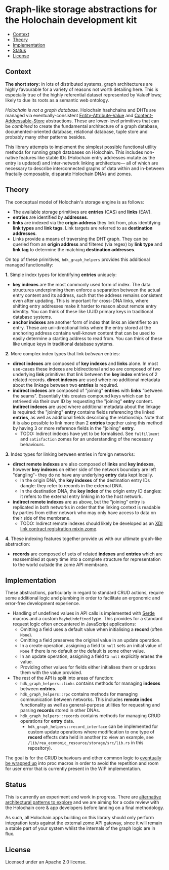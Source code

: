 # Graph-like storage abstractions for the Holochain development kit

<!-- MarkdownTOC -->

- [Context](#context)
- [Theory](#theory)
- [Implementation](#implementation)
- [Status](#status)
- [License](#license)

<!-- /MarkdownTOC -->

## Context

**The short story:** in lots of distributed systems, graph architectures are highly favourable for a variety of reasons not worth detailing here. This is especially true of the highly referential dataset represented by ValueFlows; likely to due its roots as a semantic web ontology.

*Holochain is not a graph database.* Holochain hashchains and DHTs are managed via eventually-consistent [Entity-Attribute-Value](https://en.wikipedia.org/wiki/Entity%E2%80%93attribute%E2%80%93value_model) and [Content-Addressable-Store](https://en.wikipedia.org/wiki/Content-addressable_storage) abstractions. These are lower-level primitives that can be *combined* to create the fundamental architecture of a graph database, documented-oriented database, relational database, tuple store and probably many other patterns besides.

This library attempts to implement the simplest possible functional utility methods for running graph databases on Holochain. This includes non-native features like stable IDs (Holochain entry addresses mutate as the entry is updated) and inter-network linking architecture&mdash; all of which are necessary to describe interconnected graphs of data within and in-between fractally composable, disparate Holochain DNAs and zomes.



## Theory

The conceptual model of Holochain's storage engine is as follows:

- The available storage primitives are **entries** (CAS) and **links** (EAV).
- **entries** are identified by **addresses**.
- **links** are indexed via the **origin address** they link from, plus identifying **link types** and **link tags**. Link targets are referred to as **destination addresses**.
- Links provide a means of traversing the DHT graph. They can be queried from an **origin address** and filtered (via regex) by **link type** and **link tag** to determine the matching **destination addresses**.

On top of these primitives, `hdk_graph_helpers` provides this additional managed functionality:

**1.** Simple index types for identifying **entries** uniquely:

- **key indexes** are the most commonly used form of index. The data structures underpinning them enforce a separation between the actual entry content and its address, such that the address remains consistent even after updating. This is important for cross-DNA links, where shifting entry addresses make it harder to reason about remote entry identity. You can think of these like UUID primary keys in traditional database systems.
- **anchor indexes** are another form of index that links an identifier to an entry. These are uni-directional links where the entry stored at the anchoring address contains well-known content that can be used to easily determine a starting address to read from. You can think of these like unique keys in traditional database systems.

**2.** More complex index types that link *between* entries:

- **direct indexes** are composed of **key indexes** and **links** alone. In most use-cases these indexes are bidirectional and so are composed of two underlying **link** primitives that link between the **key index** entries of 2 related records. **direct indexes** are used where no additional metadata about the linkage between two **entries** is required.
- **indirect indexes** are composed of "joining" **entries** with **links** "between the seams". Essentially this creates compound keys which can be retrieved via their own ID by requesting the "joining" **entry** content. **indirect indexes** are used where additional metadata about the linkage is required: the "joining" **entry** contains fields referencing the linked **entries**, as well as additional fields describing the relationship. Note that it is also possible to link more than 2 **entries** together using this method by having 3 or more reference fields in the "joining" **entry**.
	- TODO: Indirect indexes have yet to be formalised. See `fulfillment` and `satisfaction` zomes for an understanding of the necessary behaviours.

**3.** Index types for linking between entries in foreign networks:

- **direct remote indexes** are also composed of **links** and **key indexes**, however **key indexes** on either side of the network boundary are left "dangling"- they do no have any underlying **entry** data kept locally.
	- In the origin DNA, the **key indexes** of the destination entry IDs dangle: they refer to records in the external DNA.
	- In the destination DNA, the **key index** of the origin entry ID dangles: it refers to the external entry linking in to the host network.
- **indirect remote indexes** are as above, but the "joining" entry is replicated in both networks in order that the linking context is readable by parties from either network who may only have access to data on their side of the membrane.
	- TODO: Indirect remote indexes should likely be developed as an [XDI link contract registration mixin zome](https://github.com/holo-rea/ecosystem/wiki/Modules-in-the-HoloREA-framework#links).

**4.** These indexing features together provide us with our ultimate graph-like abstraction:

- **records** are composed of sets of related **indexes** and **entries** which are reassembled at query time into a complete structure for representation to the world outside the zome API membrane.


## Implementation

These abstractions, particularly in regard to standard CRUD actions, require some additional logic and plumbing in order to facilitate an ergonomic and error-free development experience.

- Handling of undefined values in API calls is implemented with [Serde](https://serde.rs/) macros and a custom `MaybeUndefined` type. This provides for a standard request logic often encountered in JavaScript applications:
	- Omitting a field uses a default value when initialising a **record** (often `None`).
	- Omitting a field preserves the original value in an update operation.
	- In a create operation, assigning a field to `null` sets an initial value of `None` if there is no default or the default is some other value.
	- In an update operation, assigning a field to `null` explicitly erases the value.
	- Providing other values for fields either initialises them or updates them with the value provided.
- The rest of the API is split into areas of function:
	- `hdk_graph_helpers::links` contains methods for managing **indexes** between **entries**.
	- `hdk_graph_helpers::rpc` contains methods for managing communication between networks. This includes **remote index** functionality as well as general-purpose utilities for requesting and parsing **records** stored in other DNAs.
	- `hdk_graph_helpers::records` contains methods for managing CRUD operations for **entry** data.
		- `hdk_graph_helpers::record_interface` can be implemented for custom update operations where modification to one type of **record** effects data held in another (to view an example, see `/lib/rea_economic_resource/storage/src/lib.rs` in this repository).

The goal is for the CRUD behaviours and other common logic to [eventually be wrapped up](https://github.com/holo-rea/holo-rea/issues/22) into proc macros in order to avoid the repetition and room for user error that is currently present in the WIP implementation.


## Status

This is currently an experiment and work in progress. There are [alternative architectural patterns to explore](https://github.com/holo-rea/holo-rea/issues/60) and we are aiming for a code review with the Holochain core & app developers before landing on a final methodology.

As such, all Holochain apps building on this library should only perform integration tests against the external zome API gateway, since it will remain a stable part of your system whilst the internals of the graph logic are in flux.


## License

Licensed under an Apache 2.0 license.
